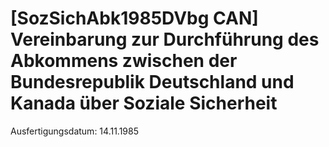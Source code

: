 # [SozSichAbk1985DVbg CAN] Vereinbarung zur Durchführung des Abkommens zwischen der Bundesrepublik Deutschland und Kanada über Soziale Sicherheit

Ausfertigungsdatum: 14.11.1985

 